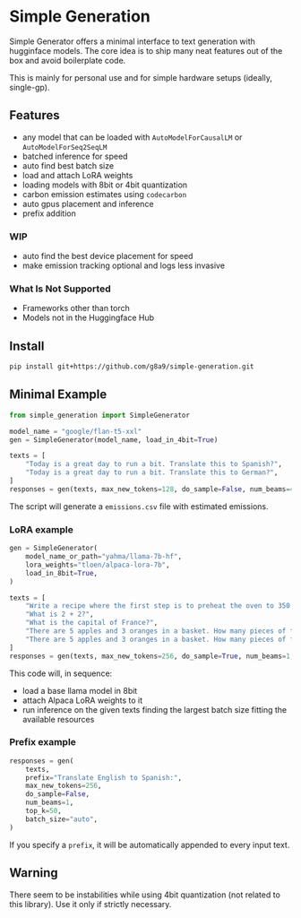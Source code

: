 # Simple Generation

Simple Generator offers a minimal interface to text generation with hugginface models. The core idea is to ship many neat features out of the box and avoid boilerplate code.

This is mainly for personal use and for simple hardware setups (ideally, single-gp).

## Features

- any model that can be loaded with `AutoModelForCausalLM` or `AutoModelForSeq2SeqLM`
- batched inference for speed
- auto find best batch size
- load and attach LoRA weights
- loading models with 8bit or 4bit quantization 
- carbon emission estimates using `codecarbon`
- auto gpus placement and inference
- prefix addition

### WIP

- auto find the best device placement for speed
- make emission tracking optional and logs less invasive

### What Is Not Supported

- Frameworks other than torch
- Models not in the Huggingface Hub

## Install

```bash
pip install git+https://github.com/g8a9/simple-generation.git
```

## Minimal Example

```python
from simple_generation import SimpleGenerator

model_name = "google/flan-t5-xxl"
gen = SimpleGenerator(model_name, load_in_4bit=True)

texts = [
    "Today is a great day to run a bit. Translate this to Spanish?",
    "Today is a great day to run a bit. Translate this to German?",
]
responses = gen(texts, max_new_tokens=128, do_sample=False, num_beams=4)
```

The script will generate a `emissions.csv` file with estimated emissions.

### LoRA example

```python
gen = SimpleGenerator(
    model_name_or_path="yahma/llama-7b-hf",
    lora_weights="tloen/alpaca-lora-7b",
    load_in_8bit=True,
)

texts = [
    "Write a recipe where the first step is to preheat the oven to 350 degrees.",
    "What is 2 + 2?",
    "What is the capital of France?",
    "There are 5 apples and 3 oranges in a basket. How many pieces of fruit are in the basket?",
    "There are 5 apples and 3 oranges in a basket. How many pieces of fruit are in the basket? Let's think step by step.",
]
responses = gen(texts, max_new_tokens=256, do_sample=True, num_beams=1, batch_size="auto")
```

This code will, in sequence:
- load a base llama model in 8bit
- attach Alpaca LoRA weights to it
- run inference on the given texts finding the largest batch size fitting the available resources

### Prefix example

```python
responses = gen(
    texts,
    prefix="Translate English to Spanish:",
    max_new_tokens=256,
    do_sample=False,
    num_beams=1,
    top_k=50,
    batch_size="auto",
)
```

If you specify a `prefix`, it will be automatically appended to every input text.

## Warning

There seem to be instabilities while using 4bit quantization (not related to this library). Use it only if strictly necessary.
